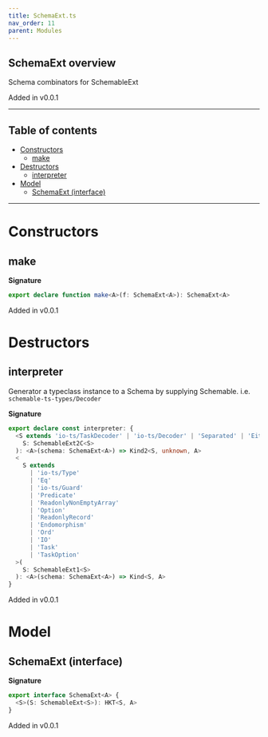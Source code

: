 ```yaml
---
title: SchemaExt.ts
nav_order: 11
parent: Modules
---
```


## SchemaExt overview

Schema combinators for SchemableExt

Added in v0.0.1

---

<h2 class="text-delta">Table of contents</h2>

- [Constructors](#constructors)
  - [make](#make)
- [Destructors](#destructors)
  - [interpreter](#interpreter)
- [Model](#model)
  - [SchemaExt (interface)](#schemaext-interface)

---

# Constructors

## make

**Signature**

```ts
export declare function make<A>(f: SchemaExt<A>): SchemaExt<A>
```

Added in v0.0.1

# Destructors

## interpreter

Generator a typeclass instance to a Schema by supplying Schemable. i.e.
`schemable-ts-types/Decoder`

**Signature**

```ts
export declare const interpreter: {
  <S extends 'io-ts/TaskDecoder' | 'io-ts/Decoder' | 'Separated' | 'Either' | 'IOEither' | 'TaskEither'>(
    S: SchemableExt2C<S>
  ): <A>(schema: SchemaExt<A>) => Kind2<S, unknown, A>
  <
    S extends
      | 'io-ts/Type'
      | 'Eq'
      | 'io-ts/Guard'
      | 'Predicate'
      | 'ReadonlyNonEmptyArray'
      | 'Option'
      | 'ReadonlyRecord'
      | 'Endomorphism'
      | 'Ord'
      | 'IO'
      | 'Task'
      | 'TaskOption'
  >(
    S: SchemableExt1<S>
  ): <A>(schema: SchemaExt<A>) => Kind<S, A>
}
```

Added in v0.0.1

# Model

## SchemaExt (interface)

**Signature**

```ts
export interface SchemaExt<A> {
  <S>(S: SchemableExt<S>): HKT<S, A>
}
```

Added in v0.0.1
